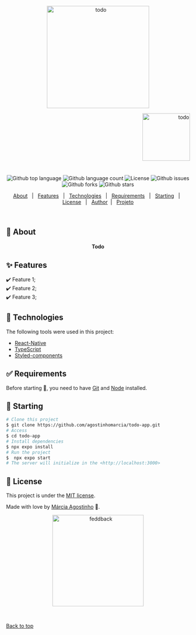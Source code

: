<p align="center">
   <img src="https://media.giphy.com/media/Cfh2NNotXjFxQpFBIX/giphy.gif" alt="todo" width="280"/>
</p>

<p align="right">
   <img src="https://media.giphy.com/media/32Om6xjQBpGNgmuK1v/giphy.gif" alt="todo" width="130"/>
</p>

<h1 align="center"></h1>

<p align="center">
  <img alt="Github top language" src="https://img.shields.io/github/languages/top/agostinhomarcia/todo-app?color=00FF23">

  <img alt="Github language count" src="https://img.shields.io/github/languages/count/agostinhomarcia/todo-app?color=00FF23">

  <img alt="License" src="https://img.shields.io/github/license/agostinhomarcia/todo-app?color=00FF23">

   <img alt="Github issues" src="https://img.shields.io/github/issues/agostinhomarcia/todo-app?color=00FF23" />

   <img alt="Github forks" src="https://img.shields.io/github/forks/agostinhomarcia/todo-app?color=00FF23" />

   <img alt="Github stars" src="https://img.shields.io/github/stars/agostinhomarcia/todo-app?color=00FF23" /> 
</p>

<p align="center">
  <a href="#dart-about">About</a> &#xa0; | &#xa0; 
  <a href="#sparkles-features">Features</a> &#xa0; | &#xa0;
  <a href="#rocket-technologies">Technologies</a> &#xa0; | &#xa0;
  <a href="#white_check_mark-requirements">Requirements</a> &#xa0; | &#xa0;
  <a href="#checkered_flag-starting">Starting</a> &#xa0; | &#xa0;
  <a href="#memo-license">License</a> &#xa0; | &#xa0;
  <a href="https://github.com/agostinhomarcia" target="_blank">Author</a>&#xa0; | &#xa0
  <a href="#" target="_blank" rel="noopener noreferrer">Projeto</a>
</p>

<br>

## :dart: About

<h4 align="center"> Todo </h4>

<p align="center">
   <!-- <img src="https://media.giphy.com/media/wMHs23gzGAokk92GqE/giphy.gif" alt="feedback" width="690"/> -->
</p>

## :sparkles: Features

:heavy_check_mark: Feature 1;\
:heavy_check_mark: Feature 2;\
:heavy_check_mark: Feature 3;

## :rocket: Technologies

The following tools were used in this project:

- [React-Native](https://reactnative.dev/docs/getting-started)
- [TypeScript](https://www.w3schools.com/typescript/)
- [Styled-components](https://styled-components.com/)

## :white_check_mark: Requirements

Before starting :checkered_flag:, you need to have [Git](https://git-scm.com) and [Node](https://nodejs.org/en/) installed.

## :checkered_flag: Starting

```bash
# Clone this project
$ git clone https://github.com/agostinhomarcia/todo-app.git
# Access
$ cd todo-app
# Install dependencies
$ npx expo install
# Run the project
$  npx expo start
# The server will initialize in the <http://localhost:3000>
```

## :memo: License

This project is under the [MIT license](./License).

Made with love by [Márcia Agostinho](https://github.com/agostinhomarcia) 🚀.

<p align="center">
   <img src="https://media.giphy.com/media/ZE6HZJ20PQxhvPzRdb/giphy.gif" alt="feddback" width="250"/>
</p>

&#xa0;

<a href="#top">Back to top </a>
